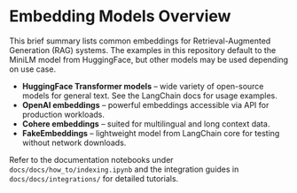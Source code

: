 # Embedding Models Overview

This brief summary lists common embeddings for Retrieval-Augmented Generation (RAG) systems. The examples in this repository default to the MiniLM model from HuggingFace, but other models may be used depending on use case.

- **HuggingFace Transformer models** – wide variety of open-source models for general text. See the LangChain docs for usage examples.
- **OpenAI embeddings** – powerful embeddings accessible via API for production workloads.
- **Cohere embeddings** – suited for multilingual and long context data.
- **FakeEmbeddings** – lightweight model from LangChain core for testing without network downloads.

Refer to the documentation notebooks under `docs/docs/how_to/indexing.ipynb` and the integration guides in `docs/docs/integrations/` for detailed tutorials.
